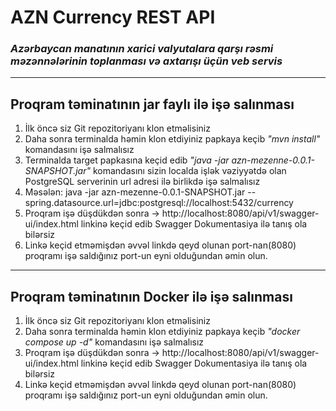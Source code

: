 # **AZN Currency REST API**
### _Azərbaycan manatının xarici valyutalara qarşı rəsmi məzənnələrinin toplanması və axtarışı üçün veb servis_

---

## Proqram təminatının jar faylı ilə işə salınması

1. İlk öncə siz Git repozitoriyanı klon etməlisiniz
2. Daha sonra terminalda həmin klon etdiyiniz papkaya keçib _"mvn install"_ komandasını işə salmalısız
3. Terminalda target papkasına keçid edib _"java -jar azn-mezenne-0.0.1-SNAPSHOT.jar"_ komandasını sizin localda işlək vəziyyətdə olan PostgreSQL serverinin url adresi ilə birlikdə işə salmalısız
4. Məsələn: java -jar azn-mezenne-0.0.1-SNAPSHOT.jar --spring.datasource.url=jdbc:postgresql://localhost:5432/currency
5. Proqram işə düşdükdən sonra -> http://localhost:8080/api/v1/swagger-ui/index.html linkinə keçid edib Swagger Dokumentasiya ilə tanış ola bilərsiz
6. Linkə keçid etməmişdən əvvəl linkdə qeyd olunan port-nan(8080) proqramı işə saldığınız port-un eyni olduğundan əmin olun.

---

## Proqram təminatının Docker ilə işə salınması

1. İlk öncə siz Git repozitoriyanı klon etməlisiniz
2. Daha sonra terminalda həmin klon etdiyiniz papkaya keçib _"docker compose up -d"_ komandasını işə salmalısız
3. Proqram işə düşdükdən sonra -> http://localhost:8080/api/v1/swagger-ui/index.html linkinə keçid edib Swagger Dokumentasiya ilə tanış ola bilərsiz
4. Linkə keçid etməmişdən əvvəl linkdə qeyd olunan port-nan(8080) proqramı işə saldığınız port-un eyni olduğundan əmin olun. 



